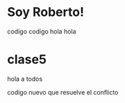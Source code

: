 # Soy Roberto!

codigo
codigo
hola
hola

# clase5

hola a todos

codigo nuevo que resuelve el conflicto
